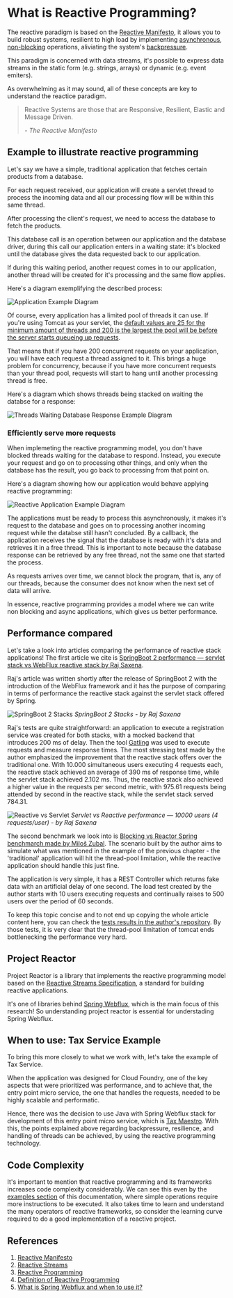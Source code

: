 # What is Reactive Programming?

The reactive paradigm is based on the [Reactive Manifesto](https://www.reactivemanifesto.org/), it allows you to build robust systems, resilient to high load by implementing [asynchronous](https://www.reactivemanifesto.org/glossary#Asynchronous), [non-blocking](https://www.reactivemanifesto.org/glossary#Non-Blocking) operations, aliviating the system's [backpressure](https://www.reactivemanifesto.org/glossary#Back-Pressure). 

This paradigm is concerned with data streams, it's possible to express data streams in the static form (e.g. strings, arrays) or dynamic (e.g. event emiters).

As overwhelming as it may sound, all of these concepts are key to understand the reactice paradigm.

> Reactive Systems are those that are Responsive, Resilient, Elastic and Message Driven.
>
> *- The Reactive Manifesto*

## Example to illustrate reactive programming

Let's say we have a simple, traditional application that fetches certain products from a database.

For each request received, our application will create a servlet thread to process the incoming data and all our processing flow will be within this same thread.

After processing the client's request, we need to access the database to fetch the products.

This database call is an operation between our application and the database driver, during this call our application enters in a waiting state: it's blocked until the database gives the data requested back to our application.

If during this waiting period, another request comes in to our application, another thread will be created for it's processing and the same flow applies.

Here's a diagram exemplifying the described process:

![Application Example Diagram](static/diagrams/example.png)

Of course, every application has a limited pool of threads it can use. If you're using Tomcat as your servlet, the [default values are 25 for the minimum amount of threads and 200 is the largest the pool will be before the server starts queueing up requests](https://www.baeldung.com/java-web-thread-pool-config#tomcat).

That means that if you have 200 concurrent requests on your application, you will have each request a thread assigned to it. This brings a huge problem for concurrency, because if you have more concurrent requests than your thread pool, requests will start to hang until another processing thread is free. 

Here's a diagram which shows threads being stacked on waiting the databse for a response:

![Threads Waiting Database Response Example Diagram](static/diagrams/threads_waiting.png)

### Efficiently serve more requests

When implemeting the reactive programming model, you don't have blocked threads waiting for the database to respond. Instead, you execute your request and go on to processing other things, and only when the database has the result, you go back to processing from that point on.

Here's a diagram showing how our application would behave applying reactive programming: 

![Reactive Application Example Diagram](static/diagrams/reactive_example.png)

The applications must be ready to process this asynchronously, it makes it's request to the database and goes on to processing another incoming request while the databse still hasn't concluded. By a callback, the application receives the signal that the database is ready with it's data and retrieves it in a free thread. This is important to note because the database response can be retrieved by any free thread, not the same one that started the process.

As requests arrives over time, we cannot block the program, that is, any of our threads, because the consumer does not know when the next set of data will arrive.

In essence, reactive programming provides a model where we can write non blocking and async applications, which gives us
better performance.

## Performance compared

Let's take a look into articles comparing the performance of reactive stack applications! The first article we cite is [SpringBoot 2 performance — servlet stack vs WebFlux reactive stack by Raj Saxena](https://medium.com/@the.raj.saxena/springboot-2-performance-servlet-stack-vs-webflux-reactive-stack-528ad5e9dadc).

Raj's article was written shortly after the release of SpringBoot 2 with the introduction of the WebFlux framework and it has the purpose of comparing in terms of performance the reactive stack against the servlet stack offered by Spring.

![SpringBoot 2 Stacks](static/spring-boot-stacks-raj-saxena.png)
*SpringBoot 2 Stacks - by Raj Saxena*

Raj's tests are quite straightforward: an application to execute a registration service was created for both stacks, with a mocked backend that introduces 200 ms of delay. Then the tool [Gatling](https://gatling.io/) was used to execute requests and measure response times. The most stressing test made by the author emphasized the improvement that the reactive stack offers over the traditional one. With 10.000 simultaneous users executing 4 requests each, the reactive stack achieved an average of 390 ms of response time, while the servlet stack achieved 2.102 ms. Thus, the reactive stack also achieved a higher value in the requests per second metric, with 975.61 requests being attended by second in the reactive stack, while the servlet stack served 784.31.

![Reactive vs Servlet](static/reactive-stack-vs-servlet-stack-raj-saxena.png)
*Servlet vs Reactive performance — 10000 users (4 requests/user) - by Raj Saxena*

The second benchmark we look into is [Blocking vs Reactor Spring benchmarch made by Miloš Zubal](https://github.com/mzubal/spring-reactor-benchmark). The scenario built by the author aims to simulate what was mentioned in the example of the previous chapter - the 'traditional' application will hit the thread-pool limitation, while the reactive application should handle this just fine.

The application is very simple, it has a REST Controller which returns fake data with an artificial delay of one second. The load test created by the author starts with 10 users executing requests and continually raises to 500 users over the period of 60 seconds.

To keep this topic concise and to not end up copying the whole article content here, you can check the [tests results in the author's repository](https://github.com/mzubal/spring-reactor-benchmark#results). By those tests, it is very clear that the thread-pool limitation of tomcat ends bottlenecking the performance very hard. 

## Project Reactor

Project Reactor is a library that implements the reactive programming model based on the [Reactive Streams Specification](https://www.reactive-streams.org/), a standard for building reactive applications. 

It's one of libraries behind [Spring Webflux](https://docs.spring.io/spring/docs/current/spring-framework-reference/web-reactive.html), which is the main focus of this research! So understanding project reactor is essential for understading Spring Webflux.

## When to use: Tax Service Example

To bring this more closely to what we work with, let's take the example of Tax Service.

When the application was designed for Cloud Foundry, one of the key aspects that were prioritized was performance, and to achieve that, the entry point micro service, the one that handles the requests, needed to be highly scalable and performatic.

Hence, there was the decision to use Java with Spring Webflux stack for development of this entry point micro service, which is [Tax Maestro](https://github.wdf.sap.corp/tax-service/tax-maestro). With this, the points explained above regarding backpressure, resilience, and handling of threads can be achieved, by using the reactive programming technology. 

## Code Complexity

It's important to mention that reactive programming and its frameworks increases code complexity considerably. We can see this even by the [examples section](./initial-concepts.md#manipulating-and-managing-reactive-streams) of this documentation, where simple operations require more instructions to be executed. It also takes time to learn and understand the many operators of reactive frameworks, so consider the learning curve required to do a good implementation of a reactive project.

## References

1. [Reactive Manifesto](https://www.reactivemanifesto.org/)
2. [Reactive Streams](https://www.reactive-streams.org/)
3. [Reactive Programming](https://paulstovell.com/reactive-programming/)
4. [Definition of Reactive Programming](https://en.wikipedia.org/wiki/Reactive_programming)
5. [What is Spring Webflux and when to use it?](https://www.youtube.com/watch?v=M3jNn3HMeWg)

